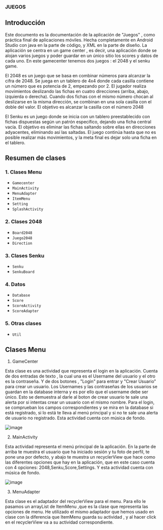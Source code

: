 ### JUEGOS
## Introducción
Este documento es la documentación de la aplicación de "Juegos" , como práctica final de aplicaciones móviles. Hecha completamente en Android Studio con java en la parte de código, y XML en la parte de diseño.
La aplicación se centra en un game center , es decir, una aplicación donde se alojan varios juegos y poder guardar en un único sitio los scores y datos de cada uno. En este gamecenter tenemos dos juegos : el 2048
y el senku game.

El 2048 es un juego que se basa en combinar números para alcanzar la cifra de 2048. Se juega en un tablero de 4x4 donde cada casilla contiene un número que es potencia de 2, empezando por 2. El jugador realiza movimientos deslizando las fichas en cuatro direcciones (arriba, abajo, izquierda o derecha). Cuando dos fichas con el mismo número chocan al deslizarse en la misma dirección, se combinan en una sola casilla con el doble del valor. El objetivo es alcanzar la casilla con el número 2048


El Senku es un juego donde se inicia con un tablero preestablecido con fichas dispuestas según un patrón específico, dejando una ficha central vacía. El objetivo es eliminar las fichas saltando sobre ellas en direcciones adyacentes, eliminando así las saltadas. El juego continúa hasta que no es posible realizar más movimientos, y la meta final es dejar solo una ficha en el tablero.

## Resumen de clases

### 1. Clases Menu
- `Gamecenter`
- `MainActivity`
- `MenuAdapter`
- `ItemMenu`
- `Setting`
- `SplashActivity`


### 2. Clases 2048
- `Board2048`
- `Juego2048`
- `Direction`

### 3. Clases Senku
- `Senku`
- `SenkuBoard`

### 4. Datos
- `Database`
- `Score`
- `ScoreActivity`
- `ScoreAdapter`

### 5. Otras clases
- `Util`


## Clases Menu

1. GameCenter

Esta clase es una actividad que representa el login en la aplicación. Cuenta de dos entradas de texto , la cual una es el Username del usuario y el otro es la contraseña. Y de dos botones , "Login" para entrar y "Crear Usuario" para crear un usuario. Los Usernames y las contraseñas de los usuarios se guardan en la database interna y es por ello que el username debe ser único. Esto se demuestra al darle al boton de crear usuario te sale una alerta por si intentas crear un usuario con el mismo nombre. Para el login, se comprueban los campos correspondientes y se mira en la database si está registrado, si lo está te lleva al menú principal y si no te sale una alerta de usuario no registrado. Esta actividad cuenta con música de fondo.
   
   ![image](https://github.com/michaelgarciam1/Juegos/assets/114613053/4101088c-e918-41a6-8ec6-aa2e75eff0a8) 

2. MainActivity

Esta actividad representa el menú principal de la aplicación. En la parte de arriba te muestra el usuario que ha iniciado sesión y tu foto de perfil, te pone una por defecto, y abajo te muestra un recyclerView que hace como las diferentes opciones que hay en la aplicación, que en este caso cuenta con 4 opciones: 2048,Senku,Score,Settings. Y esta actividad cuenta con música de fondo.

![image](https://github.com/michaelgarciam1/Juegos/assets/114613053/8352689d-51c4-4f0e-91fd-4f6cc26a5d63)

3. MenuAdapter

Esta clase es el adaptador del recyclerView para el menu. Para ello le pasamos un arrayList de ItemMenu ,que es la clase que representa las opciones de menu. He utilizado el mismo adaptador que hemos usado en clase con la diferencia que ItemMenu guarda su actividad , y al hacer click en el recyclerView va a su actividad correspondiente.




   






